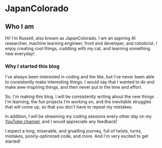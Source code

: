 # JapanColorado

## Who I am

Hi! I'm Russell, also known as JapanColorado. I am an aspiring AI researcher, machine learning engineer, front end developer, and roboticist. I enjoy creating cool things, cuddling with my cat, and learning something new everyday!

### Why I started this blog

I've always been interested in coding and the like, but I've never been able to consistently make interesting things. I would say that I wanted to do and make awe-inspiring things, and then never put in the time and effort.

So, I'm making this blog. I will be consistently writing about the new things I'm learning, the fun projects I'm working on, and the inevitable struggles that will come up, so that you don't have to repeat my mistakes.

In addition, I will be streaming my coding sessions every other day on my [YouTube channel](https://www.youtube.com/@japancolorado), and I would appreciate any feedback!

I expect a long, miserable, and gruelling journey, full of twists, turns, mistakes, poorly-optimized code, and more. And I'm very excited to get started!